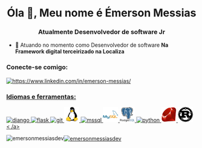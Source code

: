<h1 align="center">Óla 👋, Meu nome é Émerson Messias</h1>
<h3 align="center">Atualmente Desenvolvedor de software Jr</h3>

- 🔭 Atuando no momento como Desenvolvedor de software **Na Framework digital terceirizado na Localiza**

<h3 align="left">Conecte-se comigo:</h3>
<p align="left">
<a href="https://linkedin.com/in/https://www .linkedin.com/in/emerson-messias/" target="blank"><img align="center" src="https://raw.githubusercontent.com/rahuldkjain/github-profile-readme-generator/master/ src/images/icons/Social/linked-in-alt.svg" alt="https://www.linkedin.com/in/emerson-messias/" height="30" width="40" /></ a>
</p>

<h3 align="left">Idiomas e ferramentas:</h3>
<p align="left"> <a href="https://www.djangoproject.com/" target="_blank" rel="noreferrer"> <img src="https://cdn.worldvectorlogo.com/ logos/django.svg" alt="django" width="40" height="40"/> </a> <a href="https://flask.palletsprojects.com/" target="_blank" rel= "noreferrer"> <img src="https://www.vectorlogo.zone/logos/pocoo_flask/pocoo_flask-icon.svg" alt="flask" width="40" height="40"/> </a> <a href="https://git-scm.com/" target="_blank" rel="noreferrer"> <img src="https://www.vectorlogo.zone/logos/git-scm/git- scm-icon.svg" alt="git" width="40" height="40"/> </a> <a href="https://www.linux.org/" target="_blank" rel= "noreferrer"> <img src="https://raw.githubusercontent.com/devicons/devicon/master/icons/linux/linux-original.svg" alt="linux" width="40" height="40" /> </a> <a href="https://www.microsoft.com/en-us/sql-server" target="_blank" rel="noreferrer"> <img src="https://www .svgrepo.com/show/303229/microsoft-sql-server-logo.svg" alt="mssql" width="40" height="40"/> </a> <a href="https://www .mysql.com/" target="_blank" rel="noreferrer"> <img src="https://raw.githubusercontent.com/devicons/devicon/master/icons/mysql/mysql-original-wordmark.svg" alt="mysql" width="40" height="40"/> </a> <a href="https://www.postgresql.org" target="_blank" rel="noreferrer"> <img src ="https://raw.githubusercontent.com/devicons/devicon/master/icons/postgresql/postgresql-original-wordmark.svg" alt="postgresql" width="40" height="40"/> </a > <a href="https://www.python.org" target="_blank" rel="noreferrer"> <img src="https://raw.githubusercontent.com/devicons/devicon/master/icons/ python/python-original.svg" alt="python" width="40" height="40"/> </a> <a href="https://www.ruby-lang.org/en/" target ="_blank" rel="noreferrer"> <img src="https://raw.githubusercontent.com/devicons/devicon/master/icons/ruby/ruby-original.svg" alt="ruby" width="40" height="40"/> </a> <a href="https://www.rust-lang.org" target="_blank" rel="noreferrer" > <img src="https://raw.githubusercontent.com/devicons/devicon/master/icons/rust/rust-plain.svg" alt="rust" width="40" height="40"/> < /a> </p>

<p><img align="left" src="https://github-readme-stats.vercel.app/api/top-langs?username=emersonmessiasdev&show_icons=true&locale=en&layout=compact" alt="emersonmessiasdev" /></p>

<p> <img align="center" src="https://github-readme-stats.vercel.app/api?username=emersonmessiasdev&show_icons=true&locale=en" alt="emersonmessiasdev" /></p>
